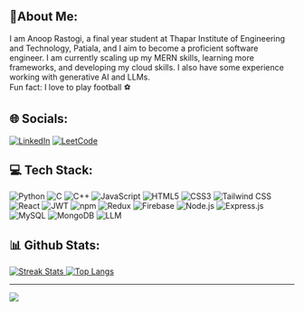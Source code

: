 <h2 align="left">💫About Me:</h2>

<p align="left">
  I am Anoop Rastogi, a final year student at Thapar Institute of Engineering and Technology, Patiala, and I aim to become a proficient software engineer. I am currently scaling up my MERN skills, learning more frameworks, and developing my cloud skills. I also have some experience working with generative AI and LLMs. <br> Fun fact: I love to play football ⚽
</p>

<h2 align="left">🌐 Socials:</h2>
<p align="left">
  <!-- Add your social links here -->
  <p align="left">
  <a href="https://www.linkedin.com/in/anoop-rastogi/" target="_blank"><img src="https://img.shields.io/badge/LinkedIn-%230077B5.svg?&style=for-the-badge&logo=linkedin&logoColor=white" alt="LinkedIn"></a>
  <a href="https://leetcode.com/u/AnoopKrishna04/" target="_blank"><img src="https://img.shields.io/badge/LeetCode-000000?style=for-the-badge&logo=leetcode&logoColor=white" alt="LeetCode"></a>
</p>
</p>

<h2 align="left">💻 Tech Stack:</h2>
<p align="left">

![Python](https://img.shields.io/badge/Python-3776AB?style=for-the-badge&logo=python&logoColor=white)
![C](https://img.shields.io/badge/C-00599C?style=for-the-badge&logo=c&logoColor=white)
![C++](https://img.shields.io/badge/C++-00599C?style=for-the-badge&logo=cplusplus&logoColor=white)
![JavaScript](https://img.shields.io/badge/JavaScript-323330?style=for-the-badge&logo=javascript&logoColor=F7DF1E)
![HTML5](https://img.shields.io/badge/HTML5-E34F26?style=for-the-badge&logo=html5&logoColor=white)
![CSS3](https://img.shields.io/badge/CSS3-1572B6?style=for-the-badge&logo=css3&logoColor=white)
![Tailwind CSS](https://img.shields.io/badge/Tailwind_CSS-38B2AC?style=for-the-badge&logo=tailwind-css&logoColor=white)
![React](https://img.shields.io/badge/React-20232A?style=for-the-badge&logo=react&logoColor=61DAFB)
![JWT](https://img.shields.io/badge/JWT-000000?style=for-the-badge&logo=JSON%20web%20tokens&logoColor=white)
![npm](https://img.shields.io/badge/npm-CB3837?style=for-the-badge&logo=npm&logoColor=white)
![Redux](https://img.shields.io/badge/Redux-764ABC?style=for-the-badge&logo=redux&logoColor=white)
![Firebase](https://img.shields.io/badge/firebase-%23039BE5.svg?style=for-the-badge&logo=firebase&logoColor=white)
![Node.js](https://img.shields.io/badge/Node.js-339933?style=for-the-badge&logo=nodedotjs&logoColor=white)
![Express.js](https://img.shields.io/badge/Express.js-000000?style=for-the-badge&logo=express&logoColor=white)
![MySQL](https://img.shields.io/badge/MySQL-4479A1?style=for-the-badge&logo=mysql&logoColor=white)
![MongoDB](https://img.shields.io/badge/MongoDB-4EA94B?style=for-the-badge&logo=mongodb&logoColor=white)
![LLM](https://img.shields.io/badge/LLM-4EA94B?style=for-the-badge&logo=LLM&logoColor=white)

</p>

<h2 align="left">📊 Github Stats:</h2>
<p align="left">
  <a href="https://github-readme-streak-stats.herokuapp.com/?user=anokris04&theme=radical&hide_border=true">
    <img src="https://github-readme-streak-stats.herokuapp.com/?user=anokris04&theme=radical&hide_border=true" alt="Streak Stats" />
  </a>
  <a href="https://github-readme-stats.vercel.app/api/top-langs/?username=anokris04&theme=radical&hide_border=true&include_all_commits=true&count_private=false&layout=compact">
    <img src="https://github-readme-stats.vercel.app/api/top-langs/?username=anokris04&theme=radical&hide_border=true&include_all_commits=true&count_private=false&layout=compact" alt="Top Langs" />
  </a>
</p>


---
[![](https://visitcount.itsvg.in/api?id=anokris04&icon=0&color=12private=true)](https://visitcount.itsvg.in)

<!-- Proudly created with GPRM ( https://gprm.itsvg.in ) -->

